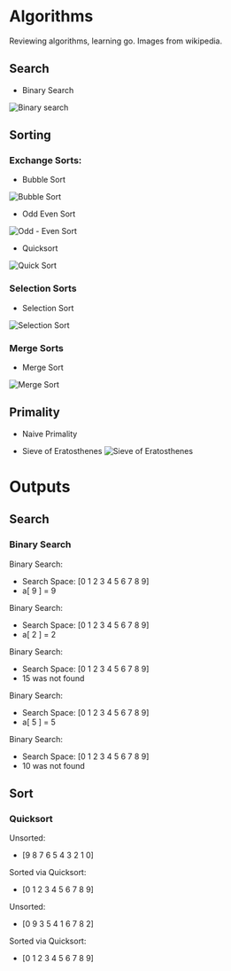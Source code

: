 # Algorithms
Reviewing algorithms, learning go. Images from wikipedia. 

## Search
* Binary Search

![Binary search](https://upload.wikimedia.org/wikipedia/commons/f/f7/Binary_search_into_array.png)

## Sorting

### Exchange Sorts:
* Bubble Sort

![Bubble Sort](https://upload.wikimedia.org/wikipedia/commons/3/37/Bubble_sort_animation.gif)
* Odd Even Sort

![Odd - Even Sort](https://upload.wikimedia.org/wikipedia/commons/1/1b/Odd_even_sort_animation.gif)
* Quicksort

![Quick Sort](https://upload.wikimedia.org/wikipedia/commons/6/6a/Sorting_quicksort_anim.gif)

### Selection Sorts
* Selection Sort

![Selection Sort](https://upload.wikimedia.org/wikipedia/commons/b/b0/Selection_sort_animation.gif)

### Merge Sorts
* Merge Sort

![Merge Sort](https://upload.wikimedia.org/wikipedia/commons/c/c5/Merge_sort_animation2.gif)

## Primality

* Naive Primality

* Sieve of Eratosthenes
![Sieve of Eratosthenes](https://upload.wikimedia.org/wikipedia/commons/b/b9/Sieve_of_Eratosthenes_animation.gif)

# Outputs

## Search

### Binary Search

Binary Search:
* Search Space:  [0 1 2 3 4 5 6 7 8 9]
* a[ 9 ] =  9

Binary Search:
* Search Space:  [0 1 2 3 4 5 6 7 8 9]
* a[ 2 ] =  2

Binary Search:
* Search Space:  [0 1 2 3 4 5 6 7 8 9]
* 15 was not found

Binary Search:
* Search Space:  [0 1 2 3 4 5 6 7 8 9]
* a[ 5 ] =  5

Binary Search:
* Search Space:  [0 1 2 3 4 5 6 7 8 9]
* 10 was not found

## Sort

### Quicksort

Unsorted: 
* [9 8 7 6 5 4 3 2 1 0]

Sorted via Quicksort: 
* [0 1 2 3 4 5 6 7 8 9]

Unsorted: 
* [0 9 3 5 4 1 6 7 8 2]

Sorted via Quicksort: 
* [0 1 2 3 4 5 6 7 8 9]